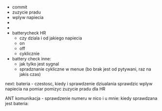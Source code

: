 - commit
- zuzycie pradu
- wplyw napiecia 
- 
- 
- batterycheck HR
	- czy dziala i od jakiego napiecia
	- on
	- off
	- cyklicznie 
- battery check inne:
	- jak tylko jest sygnal
	- spradznanie cykliczne w menue (bo brak jest od pytywani, raz na jakis czas)

next:
bateria - czestosc, kiedy i sprawdzenie dziualania
sprawdzic wplyw napiecia na pomiar
pomizyc zuzycie pradu dla HR

ANT komunikacja - sprawdzenie numeru w nico i u mnie: 
kiedy sprawdzana jest bateria: 